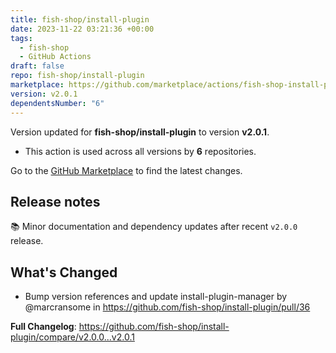 ```yaml
---
title: fish-shop/install-plugin
date: 2023-11-22 03:21:36 +00:00
tags:
  - fish-shop
  - GitHub Actions
draft: false
repo: fish-shop/install-plugin
marketplace: https://github.com/marketplace/actions/fish-shop-install-plugin
version: v2.0.1
dependentsNumber: "6"
---
```



Version updated for **fish-shop/install-plugin** to version **v2.0.1**.
- This action is used across all versions by **6** repositories.

Go to the [GitHub Marketplace](https://github.com/marketplace/actions/fish-shop-install-plugin) to find the latest changes.

## Release notes

📚 Minor documentation and dependency updates after recent `v2.0.0` release.

## What's Changed

* Bump version references and update install-plugin-manager by @marcransome in https://github.com/fish-shop/install-plugin/pull/36

**Full Changelog**: https://github.com/fish-shop/install-plugin/compare/v2.0.0...v2.0.1
